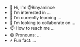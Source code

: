 - 👋 Hi, I’m @Binyamince
- 👀 I’m interested in ...
- 🌱 I’m currently learning ...
- 💞️ I’m looking to collaborate on ...
- 📫 How to reach me ...
- 😄 Pronouns: ...
- ⚡ Fun fact: ...

<!---
Binyamince/Binyamince is a ✨ special ✨ repository because its `README.md` (this file) appears on your GitHub profile.
You can click the Preview link to take a look at your changes.
--->
